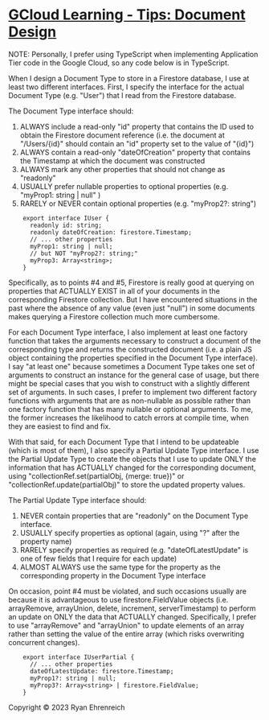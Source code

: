 # [GCloud Learning - Tips: Document Design](https://github.com/rehrenreich/gcloud-learning/tree/main/tips/document_design)

NOTE: Personally, I prefer using TypeScript when implementing Application Tier code in the Google Cloud, so any code below is in TypeScript.

When I design a Document Type to store in a Firestore database, I use at least two different interfaces. First, I specify the interface for the actual Document Type (e.g. "User") that I read from the Firestore database.

The Document Type interface should:
1) ALWAYS include a read-only "id" property that contains the ID used to obtain the Firestore document reference (i.e. the document at "/Users/{id}" should contain an "id" property set to the value of "{id}")
2) ALWAYS contain a read-only "dateOfCreation" property that contains the Timestamp at which the document was constructed
3) ALWAYS mark any other properties that should not change as "readonly"
4) USUALLY prefer nullable properties to optional properties (e.g. "myProp1: string | null" )
5) RARELY or NEVER contain optional properties (e.g. "myProp2?: string")

```
    export interface IUser {
      readonly id: string;
      readonly dateOfCreation: firestore.Timestamp;
      // ... other properties
      myProp1: string | null;
      // but NOT "myProp2?: string;"
      myProp3: Array<string>;
    }
```

Specifically, as to points #4 and #5, Firestore is really good at querying on properties that ACTUALLY EXIST in all of your documents in the corresponding Firestore collection. But I have encountered situations in the past where the absence of any value (even just "null") in some documents makes querying a Firestore collection much more cumbersome.

For each Document Type interface, I also implement at least one factory function that takes the arguments necessary to construct a document of the corresponding type and returns the constructed document (i.e. a plain JS object containing the properties specified in the Document Type interface). I say "at least one" because sometimes a Document Type takes one set of arguments to construct an instance for the general case of usage, but there might be special cases that you wish to construct with a slightly different set of arguments. In such cases, I prefer to implement two different factory functions with arguments that are as non-nullable as possible rather than one factory function that has many nullable or optional arguments. To me, the former increases the likelihood to catch errors at compile time, when they are easiest to find and fix.

With that said, for each Document Type that I intend to be updateable (which is most of them), I also specify a Partial Update Type interface. I use the Partial Update Type to create the objects that I use to update ONLY the information that has ACTUALLY changed for the corresponding document, using "collectionRef.set(partialObj, {merge: true})" or "collectionRef.update(partialObj)" to store the updated property values.

The Partial Update Type interface should:
1) NEVER contain properties that are "readonly" on the Document Type interface.
2) USUALLY specify properties as optional (again, using "?" after the property name)
3) RARELY specify properties as required (e.g. "dateOfLatestUpdate" is one of few fields that I require for each update)
4) ALMOST ALWAYS use the same type for the property as the corresponding property in the Document Type interface

On occasion, point #4 must be violated, and such occasions usually are because it is advantageous to use firestore.FieldValue objects (i.e. arrayRemove, arrayUnion, delete, increment, serverTimestamp) to perform an update on ONLY the data that ACTUALLY changed. Specifically, I prefer to use "arrayRemove" and "arrayUnion" to update elements of an array rather than setting the value of the entire array (which risks overwriting concurrent changes).

```
    export interface IUserPartial {
      // ... other properties
      dateOfLatestUpdate: firestore.Timestamp;
      myProp1?: string | null;
      myProp3?: Array<string> | firestore.FieldValue;
    }
```

Copyright © 2023 Ryan Ehrenreich